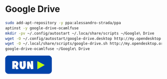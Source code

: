 # Google Drive
```bash
sudo add-apt-repository -y ppa:alessandro-strada/ppa
aptinst -y google-drive-ocamlfuse
mkdir -pv ~/.config/autostart ~/.loca/share/scripts ~/Google\ Drive
wget -O ~/.config/autostart/google-drive.desktop http://my.opendesktop.org/s/L234JfnxHwZRSML/download #update-link
wget -O ~/.local/share/scripts/google-drive.sh http://my.opendesktop.org/s/F2bd4As8LKgMcEL/download #update-link
google-drive-ocamlfuse ~/Google\ Drive
```
[![bashrun](../images/bashrun.png)](br:google-drive)